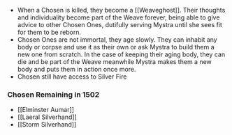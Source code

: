 - When a Chosen is killed, they become a [[Weaveghost]]. Their thoughts and individuality become part of the Weave forever, being able to give advice to other Chosen Ones, dutifully serving Mystra until she sees fit for them to be reborn. 
- Chosen Ones are not immortal, they age slowly. They can inhabit any body or corpse and use it as their own or ask Mystra to build them a new one from scratch. In the case of keeping their aging body, they can die and be part of the Weave meanwhile Mystra makes them a new body and puts them in action once more.
- Chosen still have access to Silver Fire

### Chosen Remaining in 1502
- [[Elminster Aumar]]
- [[Laeral Silverhand]]
- [[Storm Silverhand]]